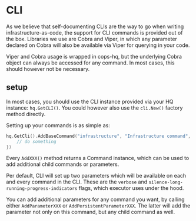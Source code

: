 # CLI

As we believe that self-documenting CLIs are the way to go when writing infrastructure-as-code, the support for CLI commands is 
provided out of the box. Libraries we use are Cobra and Viper, in which any parameter declared on Cobra will also be available 
via Viper for querying in your code. 

Viper and Cobra usage is wrapped in cops-hq, but the underlying Cobra object can always be accessed for any command. In most cases, 
this should however not be necessary. 

## setup

In most cases, you should use the CLI instance provided via your HQ instance: `hq.GetCLI()`. You could however also use the `cli.New()`
factory method directly. 

Setting up your commands is as simple as:

```go 
hq.GetCli().AddBaseCommand("infrastructure", "Infrastructure command", "Example infrastructure command", func() {
    // do something
})
```

Every `AddXXX()` method returns a Command instance, which can be used to add additional child commands or parameters. 

Per default, CLI will set up two parameters which will be available on each and every command in the CLI. These are the `verbose` 
and `silence-long-running-progress-indicators` flags, which executor uses under the hood.

You can add additional parameters for any command you want, by calling either `AddParameterXXX` or `AddPersistentParameterXXX`. The
latter will add the parameter not only on this command, but any child command as well. 